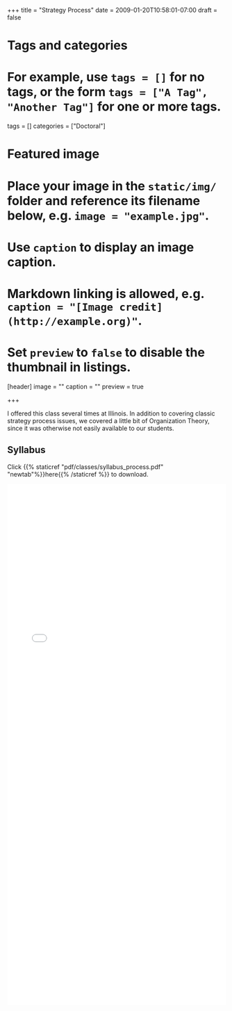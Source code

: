 +++
title = "Strategy Process"
date = 2009-01-20T10:58:01-07:00
draft = false

# Tags and categories
# For example, use `tags = []` for no tags, or the form `tags = ["A Tag", "Another Tag"]` for one or more tags.
tags = []
categories = ["Doctoral"]



# Featured image
# Place your image in the `static/img/` folder and reference its filename below, e.g. `image = "example.jpg"`.
# Use `caption` to display an image caption.
#   Markdown linking is allowed, e.g. `caption = "[Image credit](http://example.org)"`.
# Set `preview` to `false` to disable the thumbnail in listings.
[header]
image = ""
caption = ""
preview = true

+++

I offered this class several times at Illinois.  In addition to covering classic strategy process issues, we covered a little bit of Organization Theory, since it was otherwise not easily available to our students.

## Syllabus

Click {{% staticref "pdf/classes/syllabus_process.pdf" "newtab"%}}here{{% /staticref %}} to download.

<embed src="/pdf/classes/syllabus_process.pdf" type="application/pdf" width="100%" height="1200px">
